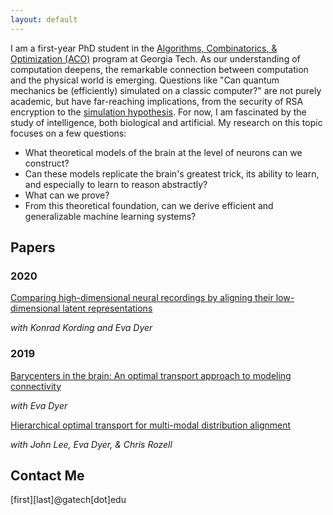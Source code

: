 ```yaml
---
layout: default
---
```


I am a first-year PhD student in the [Algorithms, Combinatorics, & Optimization (ACO)](https://aco.gatech.edu/) program at Georgia Tech. As our understanding of computation deepens, the remarkable connection between computation and the physical world is emerging. Questions like "Can quantum mechanics be (efficiently) simulated on a classic computer?" are not purely academic, but have far-reaching implications, from the security of RSA encryption to the [simulation hypothesis](https://en.wikipedia.org/wiki/Simulation_hypothesis). For now, I am fascinated by the study of intelligence, both biological and artificial. My research on this topic focuses on a few questions:
*   What theoretical models of the brain at the level of neurons can we construct?
*   Can these models replicate the brain's greatest trick, its ability to learn, and especially to learn to reason abstractly?
*   What can we prove?
*   From this theoretical foundation, can we derive efficient and generalizable machine learning systems?


## Papers

### 2020

[Comparing high-dimensional neural recordings by aligning their low-dimensional latent representations](https://dyerlab.gatech.edu/wp-content/uploads/sites/630/2020/05/Dabagia_Comparing2020.pdf)

_with Konrad Kording and Eva Dyer_

### 2019
[Barycenters in the brain: An optimal transport approach to modeling connectivity](https://raw.githubusercontent.com/mdabagia/mdabagia.github.io/master/OTML__Learning_shape_primitives_for_whole_brain_projectomes.pdf)

_with Eva Dyer_

[Hierarchical optimal transport for multi-modal distribution alignment](http://papers.nips.cc/paper/9501-hierarchical-optimal-transport-for-multimodal-distribution-alignment)

_with John Lee, Eva Dyer, & Chris Rozell_


## Contact Me
[first][last]@gatech[dot]edu
